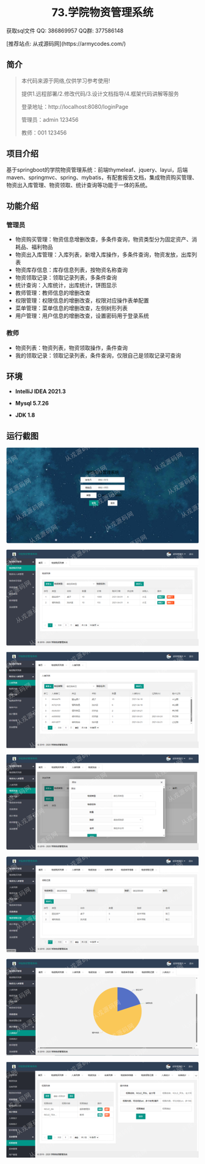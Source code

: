<p><h1 align="center">73.学院物资管理系统</h1></p>

<p> 获取sql文件 QQ: 386869957 QQ群: 377586148 </p>
<p> [推荐站点: 从戎源码网](https://armycodes.com/) </p>

## 简介

> 本代码来源于网络,仅供学习参考使用!
>
> 提供1.远程部署/2.修改代码/3.设计文档指导/4.框架代码讲解等服务
> 
> 登录地址：http://localhost:8080/loginPage
> 
> 管理员：admin 123456
> 
> 教师：001 123456
>

## 项目介绍
基于springboot的学院物资管理系统：前端thymeleaf、jquery、layui，后端 maven、springmvc、spring、mybatis，有配套报告文档，集成物资购买管理、物资出入库管理、物资领取、统计查询等功能于一体的系统。

## 功能介绍

### 管理员

- 物资购买管理：物资信息增删改查，多条件查询，物资类型分为固定资产、消耗品、福利物品
- 物资出入库管理：入库列表，新增入库操作，多条件查询，物资发放，出库列表
- 物资库存信息：库存信息列表，按物资名称查询
- 物资领取记录：领取记录列表，多条件查询
- 统计查询：入库统计，出库统计，饼图显示
- 教师管理：教师信息的增删改查
- 权限管理：权限信息的增删改查，权限对应操作表单配置
- 菜单管理：菜单信息的增删改查，左侧树形列表
- 用户管理：用户信息的增删改查，设置密码用于登录系统

### 教师

- 物资列表：物资列表，物资领取操作，条件查询
- 我的领取记录：领取记录列表，条件查询，仅限自己是领取记录可查询

## 环境

- <b>IntelliJ IDEA 2021.3</b>

- <b>Mysql 5.7.26</b>

- <b>JDK 1.8</b>

## 运行截图
![](screenshot/1.png)

![](screenshot/2.png)

![](screenshot/3.png)

![](screenshot/4.png)

![](screenshot/5.png)

![](screenshot/6.png)

![](screenshot/7.png)